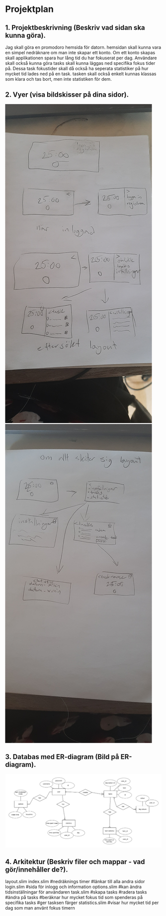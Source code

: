 # Projektplan

## 1. Projektbeskrivning (Beskriv vad sidan ska kunna göra).
Jag skall göra en promodoro hemsida för datorn. hemsidan skall kunna vara en simpel nedräknare om man inte skapar ett konto. Om ett konto skapas skall applikationen spara hur lång tid du har fokuserat per dag. Användare skall också kunna göra tasks skall kunna läggas ned specifika fokus tider på. Dessa task fokustider skall då också ha seperata statistiker på hur mycket tid lades ned på en task. tasken skall också enkelt kunnas klassas som klara och tas bort, men inte statistiken för dem.
## 2. Vyer (visa bildskisser på dina sidor).
![design](design1.jpg)
![design2](design2.jpg)
## 3. Databas med ER-diagram (Bild på ER-diagram).
![erd schema](erd.png)
## 4. Arkitektur (Beskriv filer och mappar - vad gör/innehåller de?).
layout.slim
index.slim
#nedräknings timer
#länkar till alla andra sidor
login.slim
#sida för inlogg och
information
options.slim
#kan ändra tidsinställningar för användaren
task.slim
#skapa tasks
#radera tasks
#ändra på tasks
#beräknar hur mycket fokus tid som spenderas på specifika tasks
#ger tasksen färger
statistics.slim
#visar hur mycket tid per dag som man använt fokus timern



